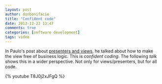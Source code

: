 ```yaml
---
layout: post
author: donbonifacio
title: "Confident code"
date: 2013-12-23 13:47
comments: true
categories: [software development]
tags: video
---
```


In Paulo's post about [presenters and views](/2013/11/27/refactoring-views-with-presenters-ruby-on-rails/),
he talked about how to make the view free of business logic. This is
_confident coding_. The following _talk_ shows this in a wider perspective. Not
only for views/presenters, but for all code.

{% youtube T8J0j2xJFgQ %}

